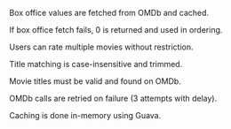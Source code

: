 Box office values are fetched from OMDb and cached.

If box office fetch fails, 0 is returned and used in ordering.

Users can rate multiple movies without restriction.

Title matching is case-insensitive and trimmed.

Movie titles must be valid and found on OMDb.

OMDb calls are retried on failure (3 attempts with delay).

Caching is done in-memory using Guava.